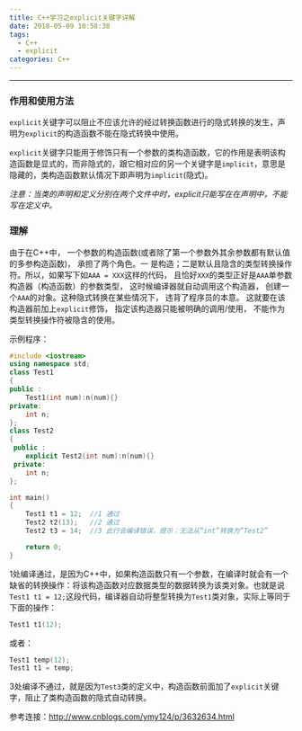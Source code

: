```yaml
---
title: C++学习之explicit关键字详解
date: 2018-05-09 10:58:38
tags:
  - C++
  - explicit
categories: C++
---
```


-----

### 作用和使用方法

`explicit`关键字可以阻止不应该允许的经过转换函数进行的隐式转换的发生，声明为`explicit`的构造函数不能在隐式转换中使用。

`explicit`关键字只能用于修饰只有一个参数的类构造函数，它的作用是表明该构造函数是显式的，而非隐式的，跟它相对应的另一个关键字是`implicit`，意思是隐藏的，类构造函数默认情况下即声明为`implicit`(隐式)。

*注意：当类的声明和定义分别在两个文件中时，explicit只能写在在声明中，不能写在定义中。*

<!--more--->

### 理解

由于在C++中， 一个参数的构造函数(或者除了第一个参数外其余参数都有默认值的多参构造函数)， 承担了两个角色。一 是构造；二是默认且隐含的类型转换操作符。所以，如果写下如`AAA = XXX`这样的代码， 且恰好`XXX`的类型正好是`AAA`单参数构造器（构造函数）的参数类型， 这时候编译器就自动调用这个构造器， 创建一个`AAA`的对象。这种隐式转换在某些情况下， 违背了程序员的本意。 这就要在该构造器前加上`explicit`修饰， 指定该构造器只能被明确的调用/使用， 不能作为类型转换操作符被隐含的使用。

示例程序：

~~~c++
#include <iostream>  
using namespace std;  
class Test1  
{  
public :  
    Test1(int num):n(num){}  
private:  
    int n;  
};  
class Test2  
{  
 public :  
    explicit Test2(int num):n(num){}  
 private:  
    int n;  
};  

int main()  
{  
    Test1 t1 = 12;  //1 通过
    Test2 t2(13);   //2 通过
    Test2 t3 = 14;  //3 此行会编译错误，提示：无法从“int”转换为“Test2”

    return 0;  
}  
~~~

1处编译通过，是因为C++中，如果构造函数只有一个参数，在编译时就会有一个缺省的转换操作：将该构造函数对应数据类型的数据转换为该类对象。也就是说 `Test1 t1 = 12;`这段代码，编译器自动将整型转换为`Test1`类对象，实际上等同于下面的操作：

~~~c++
Test1 t1(12);
~~~

或者：

~~~c++
Test1 temp(12);
Test1 t1 = temp;
~~~

3处编译不通过，就是因为`Test3`类的定义中，构造函数前面加了`explicit`关键字，阻止了类构造函数的隐式自动转换。



参考连接：http://www.cnblogs.com/ymy124/p/3632634.html